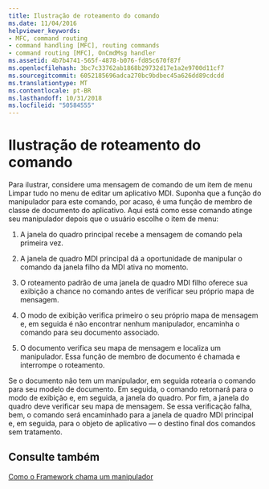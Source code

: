 ```yaml
---
title: Ilustração de roteamento do comando
ms.date: 11/04/2016
helpviewer_keywords:
- MFC, command routing
- command handling [MFC], routing commands
- command routing [MFC], OnCmdMsg handler
ms.assetid: 4b7b4741-565f-4878-b076-fd85c670f87f
ms.openlocfilehash: 3bc7c33762ab1868b29732d17e1a2e9700d11cf7
ms.sourcegitcommit: 6052185696adca270bc9bdbec45a626dd89cdcdd
ms.translationtype: MT
ms.contentlocale: pt-BR
ms.lasthandoff: 10/31/2018
ms.locfileid: "50584555"
---
```

# <a name="command-routing-illustration"></a>Ilustração de roteamento do comando

Para ilustrar, considere uma mensagem de comando de um item de menu Limpar tudo no menu de editar um aplicativo MDI. Suponha que a função do manipulador para este comando, por acaso, é uma função de membro de classe de documento do aplicativo. Aqui está como esse comando atinge seu manipulador depois que o usuário escolhe o item de menu:

1. A janela do quadro principal recebe a mensagem de comando pela primeira vez.

1. A janela de quadro MDI principal dá a oportunidade de manipular o comando da janela filho da MDI ativa no momento.

1. O roteamento padrão de uma janela de quadro MDI filho oferece sua exibição a chance no comando antes de verificar seu próprio mapa de mensagem.

1. O modo de exibição verifica primeiro o seu próprio mapa de mensagem e, em seguida é não encontrar nenhum manipulador, encaminha o comando para seu documento associado.

1. O documento verifica seu mapa de mensagem e localiza um manipulador. Essa função de membro de documento é chamada e interrompe o roteamento.

Se o documento não tem um manipulador, em seguida rotearia o comando para seu modelo de documento. Em seguida, o comando retornará para o modo de exibição e, em seguida, a janela do quadro. Por fim, a janela do quadro deve verificar seu mapa de mensagem. Se essa verificação falha, bem, o comando será encaminhado para a janela de quadro MDI principal e, em seguida, para o objeto de aplicativo — o destino final dos comandos sem tratamento.

## <a name="see-also"></a>Consulte também

[Como o Framework chama um manipulador](../mfc/how-the-framework-calls-a-handler.md)

